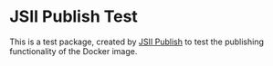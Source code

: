 # JSII Publish Test

This is a test package, created by [JSII Publish](https://github.com/udondan/jsii-publish) to test the publishing functionality of the Docker image.
